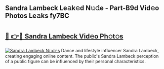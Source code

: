 ## Sandra Lambeck Le𝚊k𝚎d N𝚞𝚍e - Part-B9d Vid𝚎o Photos Le𝚊ks fy7BC

# <h2><a href="http://fbd06ex.evod.top/?m=Sandra+Lambeck">🔗 👉🔴 Sandra Lambeck Vid𝚎o Ph𝚘t𝚘s</a></h2>

[![Sandra Lambeck N𝚞d𝚎s](https://i.imgur.com/8V9OHl7.gif)](http://fbd06ex.evod.top/?m=Sandra+Lambeck)
Dance and lifestyle influencer Sandra Lambeck, creating engaging online content. The public's Sandra Lambeck perception of a public figure can be influenced by their personal characteristics. 
